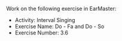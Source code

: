Work on the following exercise in EarMaster:
- Activity: Interval Singing
- Exercise Name: Do - Fa and Do - So
- Exercise Number: 3.6
